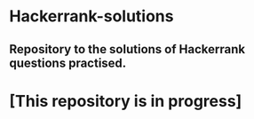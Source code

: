 # Hackerrank-solutions
## Repository to the solutions of Hackerrank questions practised.
# [This repository is in progress]
